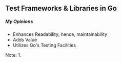 ## Test Frameworks & Libraries in Go

##### My Opinions
* Enhances Readability; hence, maintainability
* Adds Value
* Utilizes Go's Testing Facilities

Note:
1. 
